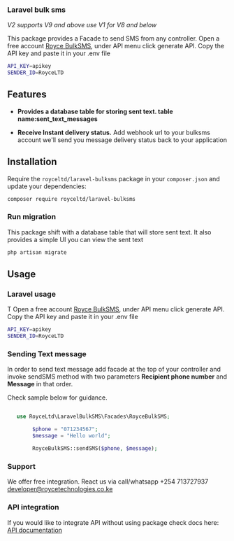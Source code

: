 ### Laravel bulk sms
_V2 supports V9 and above use V1 for V8 and below_

This package provides  a Facade to send SMS from any controller. Open a free account [Royce BulkSMS](https://roycebulksms.com), under API menu click generate API. Copy the API key and paste it in your .env file

```sh
API_KEY=apikey
SENDER_ID=RoyceLTD
```

## Features


- **Provides a database table for storing sent text. table name:sent_text_messages**

- **Receive Instant delivery status.** Add webhook url to your bulksms account we'll send you message delivery status back to your application




## Installation

Require the `royceltd/laravel-bulksms` package in your `composer.json` and update your dependencies:

```sh
composer require royceltd/laravel-bulksms
```



### Run migration

This package shift with a database table that will store sent text. It also provides a simple UI you
can view the sent text

```sh
php artisan migrate
```

## Usage

### Laravel usage

T Open a free account [Royce BulkSMS](https://roycebulksms.com), under API menu click generate API. Copy the API key and paste it in your .env file



```sh
API_KEY=apikey
SENDER_ID=RoyceLTD
```

### Sending Text message

In order to send text message add facade at the top of your controller and invoke sendSMS method with
two parameters **Recipient phone number** and **Message** in that order.

Check sample below for guidance.

```php

   use RoyceLtd\LaravelBulkSMS\Facades\RoyceBulkSMS;

        $phone = "071234567";
        $message = "Hello world";

        RoyceBulkSMS::sendSMS($phone, $message);

```

### Support

We offer free integration. React us via call/whatsapp +254 713727937 developer@roycetechnologies.co.ke

### API integration
If you would like to integrate API without using package check docs here: [API documentation](https://developer.roycebulksms.com/)





